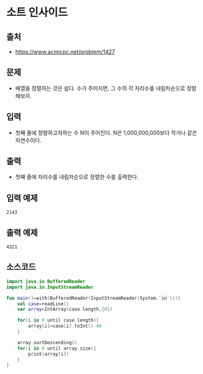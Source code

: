 # 소트 인사이드

## 출처

* https://www.acmicpc.net/problem/1427

## 문제

* 배열을 정렬하는 것은 쉽다. 수가 주어지면, 그 수의 각 자리수를 내림차순으로 정렬해보자.

## 입력

* 첫째 줄에 정렬하고자하는 수 N이 주어진다. N은 1,000,000,000보다 작거나 같은 자연수이다.

## 출력

* 첫째 줄에 자리수를 내림차순으로 정렬한 수를 출력한다.

## 입력 예제

```2143```

## 출력 예제

```4321```

## 소스코드

```kotlin
import java.io.BufferedReader
import java.io.InputStreamReader

fun main()=with(BufferedReader(InputStreamReader(System.`in`))){
    val case=readLine()
    var array=IntArray(case.length,{0})

    for(i in 0 until case.length){
        array[i]=case[i].toInt()-48
    }

    array.sortDescending()
    for(i in 0 until array.size){
        print(array[i])
    }
}
```
